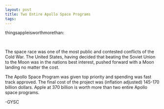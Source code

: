 ```yaml
---
layout: post
title: Two Entire Apollo Space Programs
tags: 
---
```

thingsappleisworthmorethan:

 
 



The space race was one of the most public and contested conflicts of the Cold War. The United States, having decided that beating the Soviet Union to the Moon was in the nations best interest, pushed forward with a Moon landing no matter the cost.


The Apollo Space Program was given top priority and spending was fast track approved. The final cost of the project was (inflation adjusted) 145-170 billion dollars. Apple at 370 billion is worth more than two entire Apollo space programs.

-GYSC

